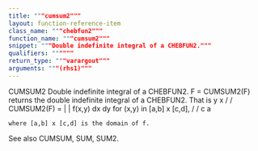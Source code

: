```yaml
---
title: """cumsum2"""
layout: function-reference-item
class_name: """chebfun2"""
function_name: """cumsum2"""
snippet: """Double indefinite integral of a CHEBFUN2."""
qualifiers: """"""
return_type: """varargout"""
arguments: """(rhs1)"""
---
```


 CUMSUM2   Double indefinite integral of a CHEBFUN2.
    F = CUMSUM2(F) returns the double indefinite integral of a CHEBFUN2. That is
                    y  x
                   /  /
    CUMSUM2(F) =  |  |   f(x,y) dx dy   for  (x,y) in [a,b] x [c,d],
                  /  /
                 c  a
 
    where [a,b] x [c,d] is the domain of f.
  
  See also CUMSUM, SUM, SUM2.
